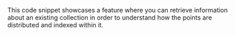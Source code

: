 This code snippet showcases a feature where you can retrieve information about an existing collection in order to understand how the points are distributed and indexed within it.